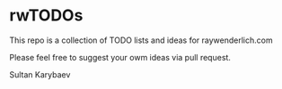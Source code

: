# rwTODOs

This repo is a collection of TODO lists and ideas for raywenderlich.com

Please feel free to suggest your owm ideas via pull request.

Sultan Karybaev

